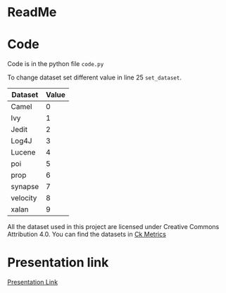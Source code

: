 # ReadMe

# Code 
Code is in the python file `code.py`

To change dataset set different value in line 25 `set_dataset`.


| Dataset | Value |
--- | --- |
| Camel | 0 |
| Ivy | 1|
| Jedit | 2|
| Log4J | 3|
| Lucene | 4|
| poi | 5|
| prop | 6|
| synapse | 7|
| velocity | 8|
| xalan | 9|


All the dataset used in this project are licensed under Creative Commons Attribution 4.0. You can find the datasets in [Ck Metrics](http://openscience.us/repo/defect/ck/)

# Presentation link
[Presentation Link](http://tiny.cc/fss_proj_r)
